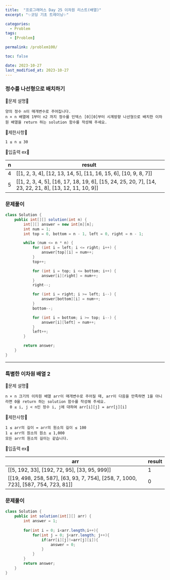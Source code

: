 ```yaml
---
title:  "프로그래머스 Day 25 이차원 리스트(배열)"
excerpt: "✨코딩 기초 트레이닝✨"

categories:
  - Problem
tags:
  - [Problem]

permalink: /problem100/

toc: false

date: 2023-10-27
last_modified_at: 2023-10-27
---
```


### 정수를 나선형으로 배치하기

💫문제 설명💫

```
양의 정수 n이 매개변수로 주어집니다.
n × n 배열에 1부터 n2 까지 정수를 인덱스 [0][0]부터 시계방향 나선형으로 배치한 이차원 배열을 return 하는 solution 함수를 작성해 주세요.
```

💫제한사항💫

```
1 ≤ n ≤ 30
```

💫입출력 ex💫

|n|result|
|---|---|
|4|[[1, 2, 3, 4], [12, 13, 14, 5], [11, 16, 15, 6], [10, 9, 8, 7]]|
|5|[[1, 2, 3, 4, 5], [16, 17, 18, 19, 6], [15, 24, 25, 20, 7], [14, 23, 22, 21, 8], [13, 12, 11, 10, 9]]|

### 문제풀이

```java
class Solution {
    public int[][] solution(int n) {
        int[][] answer = new int[n][n];
        int num = 1;
        int top = 0, bottom = n - 1, left = 0, right = n - 1;

        while (num <= n * n) {
            for (int i = left; i <= right; i++) {
                answer[top][i] = num++;
            }
            top++;

            for (int i = top; i <= bottom; i++) {
                answer[i][right] = num++;
            }
            right--;

            for (int i = right; i >= left; i--) {
                answer[bottom][i] = num++;
            }
            bottom--;

            for (int i = bottom; i >= top; i--) {
                answer[i][left] = num++;
            }
            left++;
        }

        return answer;
    }
}
```

<hr>

### 특별한 이차원 배열 2

💫문제 설명💫

```
n × n 크기의 이차원 배열 arr이 매개변수로 주어질 때, arr이 다음을 만족하면 1을 아니라면 0을 return 하는 solution 함수를 작성해 주세요.
  0 ≤ i, j < n인 정수 i, j에 대하여 arr[i][j] = arr[j][i]
```

💫제한사항💫

```
1 ≤ arr의 길이 = arr의 원소의 길이 ≤ 100
1 ≤ arr의 원소의 원소 ≤ 1,000
모든 arr의 원소의 길이는 같습니다.
```

💫입출력 ex💫

|arr|result|
|---|---|
|[[5, 192, 33], [192, 72, 95], [33, 95, 999]]|1|
|[[19, 498, 258, 587], [63, 93, 7, 754], [258, 7, 1000, 723], [587, 754, 723, 81]]|0|

### 문제풀이

```java
class Solution {
    public int solution(int[][] arr) {
        int answer = 1;
        
        for(int i = 0; i<arr.length;i++){
            for(int j = 0; j<arr.length; j++){
                if(arr[i][j]!=arr[j][i]){
                    answer = 0;
                }
            }
        }
        return answer;
    }
}
```

